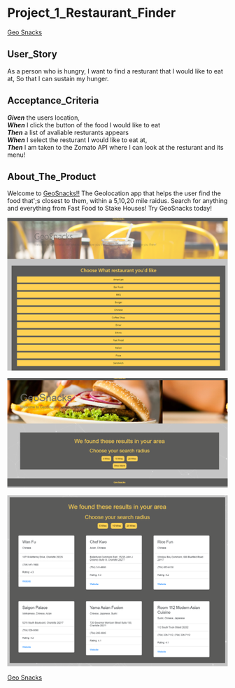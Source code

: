 
# **Project_1_Restaurant_Finder**

[Geo Snacks](https://srassam.github.io/Project_1_Restaurant_Finder/)

## **User_Story**


As a person who is hungry,
I want to find a resturant that I would like to eat at,
So that I can sustain my hunger. 


## **Acceptance_Criteria**

<strong>*Given*</strong> the users location,  
<strong>*When*</strong> I click the button of the food I would like to eat  
<strong>*Then*</strong> a list of avaliable resturants appears  
<strong>*When*</strong> I select the resturant I would like to eat at,  
<strong>*Then*</strong> I am taken to the Zomato API where I can look at the resturant and its menu!

## **About_The_Product**

Welcome to [GeoSnacks!!](https://srassam.github.io/Project_1_Restaurant_Finder/) The Geolocation app that helps the user find the food that';s closest to them, within a 5,10,20 mile raidus. Search for anything and everything from Fast Food to Stake Houses! Try GeoSnacks today! 

![Main Page](./assets/imgs/mainPage.PNG)


![Search Radius](./assets/imgs/searchRadius.PNG)

![Results Page](./assets/imgs/moreResults.PNG)


[Geo Snacks](https://srassam.github.io/Project_1_Restaurant_Finder/)

